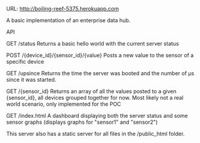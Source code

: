 URL: http://boiling-reef-5375.herokuapp.com

A basic implementation of an enterprise data hub.


API

GET /status
Returns a basic hello world with the current server status

POST /{device_id}/{sensor_id}/{value}
Posts a new value to the sensor of a specific device

GET /upsince
Returns the time the server was booted and the number of µs since it was started.

GET /{sensor_id}
Returns an array of all the values posted to a given {sensor_id}, all devices grouped together for now.
Most likely not a real world scenario, only implemented for the POC

GET /index.html
A dashboard displaying both the server status and some sensor graphs (displays graphs for "sensor1" and "sensor2")

This server also has a static server for all files in the /public_html folder.